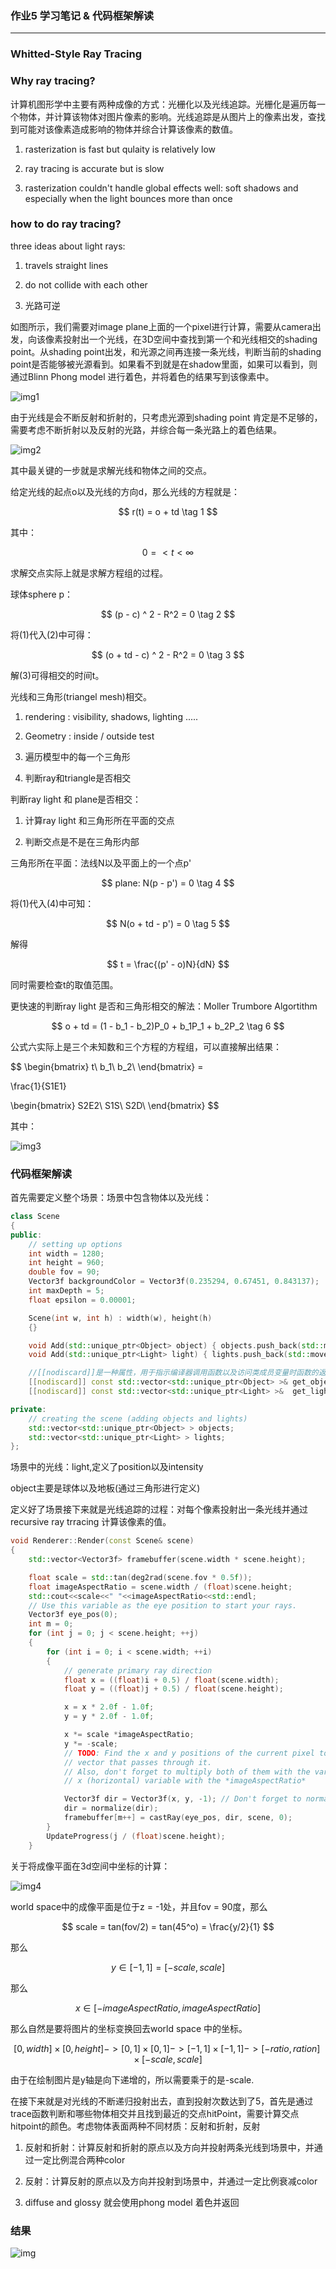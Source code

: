 ### 作业5 学习笔记 & 代码框架解读

---

### Whitted-Style  Ray Tracing

### Why ray tracing?

计算机图形学中主要有两种成像的方式：光栅化以及光线追踪。光栅化是遍历每一个物体，并计算该物体对图片像素的影响。光线追踪是从图片上的像素出发，查找到可能对该像素造成影响的物体并综合计算该像素的数值。

1. rasterization is fast but qulaity is relatively low

2. ray tracing is accurate but is slow 

3. rasterization couldn't handle global effects well: soft shadows and especially when the light bounces more than once

### how to do ray tracing?

three ideas about light rays:

1. travels straight lines

2. do not collide with each other

3. 光路可逆

如图所示，我们需要对image plane上面的一个pixel进行计算，需要从camera出发，向该像素投射出一个光线，在3D空间中查找到第一个和光线相交的shading point。从shading point出发，和光源之间再连接一条光线，判断当前的shading point是否能够被光源看到。如果看不到就是在shadow里面，如果可以看到，则通过Blinn Phong model 进行着色，并将着色的结果写到该像素中。

![img1](./img/1.png)

由于光线是会不断反射和折射的，只考虑光源到shading point 肯定是不足够的，需要考虑不断折射以及反射的光路，并综合每一条光路上的着色结果。

![img2](./img/2.png)

其中最关键的一步就是求解光线和物体之间的交点。

给定光线的起点o以及光线的方向d，那么光线的方程就是：

$$
r(t) = o + td \tag 1
$$

其中：

$$
0=<t < \infty
$$

求解交点实际上就是求解方程组的过程。

球体sphere p：

$$
(p - c) ^ 2 - R^2 = 0 \tag 2
$$

将(1)代入(2)中可得：

$$
(o + td - c) ^ 2 - R^2 = 0 \tag 3
$$

解(3)可得相交的时间t。

光线和三角形(triangel mesh)相交。

1. rendering : visibility, shadows, lighting .....

2. Geometry : inside / outside test

3. 遍历模型中的每一个三角形

4. 判断ray和triangle是否相交

判断ray light 和 plane是否相交：

1. 计算ray light 和三角形所在平面的交点

2. 判断交点是不是在三角形内部

三角形所在平面：法线N以及平面上的一个点p'

$$
plane: N(p - p') = 0 \tag 4
$$

将(1)代入(4)中可知：

$$
N(o + td - p') = 0 \tag 5
$$

解得

$$
t = \frac{(p' - o)N}{dN}
$$

同时需要检查t的取值范围。

更快速的判断ray light 是否和三角形相交的解法：Moller Trumbore Algortithm

$$
o + td = (1 - b_1 - b_2)P_0 + b_1P_1 + b_2P_2 \tag 6
$$

公式六实际上是三个未知数和三个方程的方程组，可以直接解出结果：

$$
\begin{bmatrix}
t\\
b_1\\
b_2\\
\end{bmatrix} =

\frac{1}{S1E1}

\begin{bmatrix}
S2E2\\
S1S\\
S2D\\
\end{bmatrix}
$$

其中：

![img3](./img/3.png)

### 代码框架解读

首先需要定义整个场景：场景中包含物体以及光线：

```cpp
class Scene
{
public:
    // setting up options
    int width = 1280;
    int height = 960;
    double fov = 90;
    Vector3f backgroundColor = Vector3f(0.235294, 0.67451, 0.843137);
    int maxDepth = 5;
    float epsilon = 0.00001;

    Scene(int w, int h) : width(w), height(h)
    {}

    void Add(std::unique_ptr<Object> object) { objects.push_back(std::move(object)); }
    void Add(std::unique_ptr<Light> light) { lights.push_back(std::move(light)); }

    //[[nodiscard]]是一种属性，用于指示编译器调用函数以及访问类成员变量时函数的返回值不能被忽略
    [[nodiscard]] const std::vector<std::unique_ptr<Object> >& get_objects() const { return objects; }
    [[nodiscard]] const std::vector<std::unique_ptr<Light> >&  get_lights() const { return lights; }

private:
    // creating the scene (adding objects and lights)
    std::vector<std::unique_ptr<Object> > objects;
    std::vector<std::unique_ptr<Light> > lights;
};
```

场景中的光线：light,定义了position以及intensity

object主要是球体以及地板(通过三角形进行定义)

定义好了场景接下来就是光线追踪的过程：对每个像素投射出一条光线并通过recursive ray trracing 计算该像素的值。

```cpp
void Renderer::Render(const Scene& scene)
{
    std::vector<Vector3f> framebuffer(scene.width * scene.height);

    float scale = std::tan(deg2rad(scene.fov * 0.5f));
    float imageAspectRatio = scene.width / (float)scene.height;
    std::cout<<scale<<" "<<imageAspectRatio<<std::endl;
    // Use this variable as the eye position to start your rays.
    Vector3f eye_pos(0);
    int m = 0;
    for (int j = 0; j < scene.height; ++j)
    {
        for (int i = 0; i < scene.width; ++i)
        {
            // generate primary ray direction
            float x = ((float)i + 0.5) / float(scene.width);
            float y = ((float)j + 0.5) / float(scene.height);

            x = x * 2.0f - 1.0f;
            y = y * 2.0f - 1.0f;

            x *= scale *imageAspectRatio;
            y *= -scale;
            // TODO: Find the x and y positions of the current pixel to get the direction
            // vector that passes through it.
            // Also, don't forget to multiply both of them with the variable *scale*, and
            // x (horizontal) variable with the *imageAspectRatio*             

            Vector3f dir = Vector3f(x, y, -1); // Don't forget to normalize this direction!
            dir = normalize(dir);
            framebuffer[m++] = castRay(eye_pos, dir, scene, 0);
        }
        UpdateProgress(j / (float)scene.height);
    }
```

关于将成像平面在3d空间中坐标的计算：

![img4](./img/4.png)

world space中的成像平面是位于z = -1处，并且fov = 90度，那么

$$
scale = tan(fov/2) = tan(45^o) = \frac{y/2}{1}
$$

那么

$$
y \in [-1,1] = [-scale,scale]
$$

那么

$$
x \in [-imageAspectRatio,imageAspectRatio]
$$

那么自然是要将图片的坐标变换回去world space 中的坐标。

$$
[0,width] \times [0,height] ->[0,1]\times [0,1] ->[-1,1] \times[-1,1] ->[-ratio,ration]\times [-scale,scale]
$$

由于在绘制图片是y轴是向下递增的，所以需要乘于的是-scale.

在接下来就是对光线的不断递归投射出去，直到投射次数达到了5，首先是通过trace函数判断和哪些物体相交并且找到最近的交点hitPoint，需要计算交点hitpoint的颜色。考虑物体表面两种不同材质：反射和折射，反射

1. 反射和折射：计算反射和折射的原点以及方向并投射两条光线到场景中，并通过一定比例混合两种color

2. 反射：计算反射的原点以及方向并投射到场景中，并通过一定比例衰减color

3. diffuse and glossy 就会使用phong model 着色并返回





### 结果

![img](./img/5.PNG)
